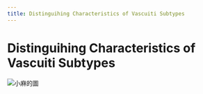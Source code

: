 ```yaml
---
title: Distinguihing Characteristics of Vascuiti Subtypes
---
```

# Distinguihing Characteristics of Vascuiti Subtypes

![小麻的圖](https://i.imgur.com/9NaaAUA.png)



